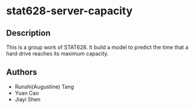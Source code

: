 # stat628-server-capacity

## Description
This is a group work of STAT628. It build a model to predict the time that a hard drive reaches its maximum capacity.

## Authors

* Runshi(Augustine) Tang
* Yuan Cao
* Jiayi Shen
